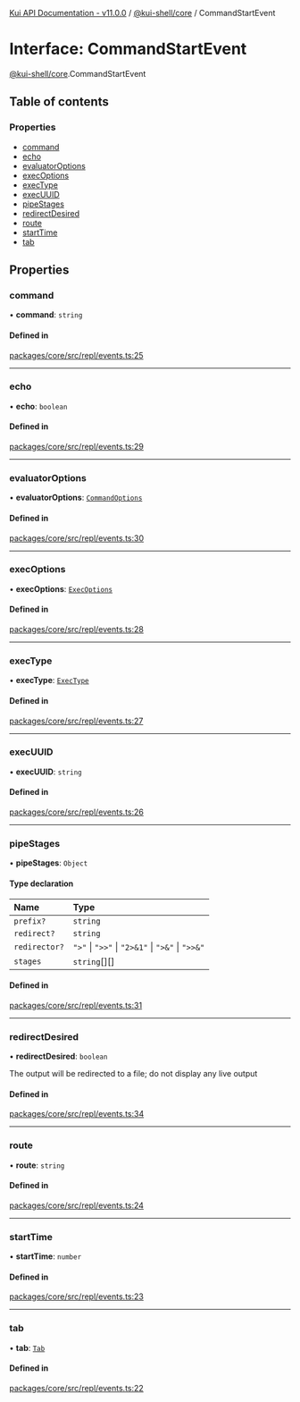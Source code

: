 [Kui API Documentation - v11.0.0](../README.md) / [@kui-shell/core](../modules/kui_shell_core.md) / CommandStartEvent

# Interface: CommandStartEvent

[@kui-shell/core](../modules/kui_shell_core.md).CommandStartEvent

## Table of contents

### Properties

- [command](kui_shell_core.CommandStartEvent.md#command)
- [echo](kui_shell_core.CommandStartEvent.md#echo)
- [evaluatorOptions](kui_shell_core.CommandStartEvent.md#evaluatoroptions)
- [execOptions](kui_shell_core.CommandStartEvent.md#execoptions)
- [execType](kui_shell_core.CommandStartEvent.md#exectype)
- [execUUID](kui_shell_core.CommandStartEvent.md#execuuid)
- [pipeStages](kui_shell_core.CommandStartEvent.md#pipestages)
- [redirectDesired](kui_shell_core.CommandStartEvent.md#redirectdesired)
- [route](kui_shell_core.CommandStartEvent.md#route)
- [startTime](kui_shell_core.CommandStartEvent.md#starttime)
- [tab](kui_shell_core.CommandStartEvent.md#tab)

## Properties

### command

• **command**: `string`

#### Defined in

[packages/core/src/repl/events.ts:25](https://github.com/kubernetes-sigs/kui/blob/kui/packages/core/src/repl/events.ts#L25)

---

### echo

• **echo**: `boolean`

#### Defined in

[packages/core/src/repl/events.ts:29](https://github.com/kubernetes-sigs/kui/blob/kui/packages/core/src/repl/events.ts#L29)

---

### evaluatorOptions

• **evaluatorOptions**: [`CommandOptions`](kui_shell_core.CommandOptions.md)

#### Defined in

[packages/core/src/repl/events.ts:30](https://github.com/kubernetes-sigs/kui/blob/kui/packages/core/src/repl/events.ts#L30)

---

### execOptions

• **execOptions**: [`ExecOptions`](kui_shell_core.ExecOptions.md)

#### Defined in

[packages/core/src/repl/events.ts:28](https://github.com/kubernetes-sigs/kui/blob/kui/packages/core/src/repl/events.ts#L28)

---

### execType

• **execType**: [`ExecType`](../enums/kui_shell_core.ExecType.md)

#### Defined in

[packages/core/src/repl/events.ts:27](https://github.com/kubernetes-sigs/kui/blob/kui/packages/core/src/repl/events.ts#L27)

---

### execUUID

• **execUUID**: `string`

#### Defined in

[packages/core/src/repl/events.ts:26](https://github.com/kubernetes-sigs/kui/blob/kui/packages/core/src/repl/events.ts#L26)

---

### pipeStages

• **pipeStages**: `Object`

#### Type declaration

| Name          | Type                                             |
| :------------ | :----------------------------------------------- |
| `prefix?`     | `string`                                         |
| `redirect?`   | `string`                                         |
| `redirector?` | `">"` \| `">>"` \| `"2>&1"` \| `">&"` \| `">>&"` |
| `stages`      | `string`[][]                                     |

#### Defined in

[packages/core/src/repl/events.ts:31](https://github.com/kubernetes-sigs/kui/blob/kui/packages/core/src/repl/events.ts#L31)

---

### redirectDesired

• **redirectDesired**: `boolean`

The output will be redirected to a file; do not display any live output

#### Defined in

[packages/core/src/repl/events.ts:34](https://github.com/kubernetes-sigs/kui/blob/kui/packages/core/src/repl/events.ts#L34)

---

### route

• **route**: `string`

#### Defined in

[packages/core/src/repl/events.ts:24](https://github.com/kubernetes-sigs/kui/blob/kui/packages/core/src/repl/events.ts#L24)

---

### startTime

• **startTime**: `number`

#### Defined in

[packages/core/src/repl/events.ts:23](https://github.com/kubernetes-sigs/kui/blob/kui/packages/core/src/repl/events.ts#L23)

---

### tab

• **tab**: [`Tab`](kui_shell_core.Tab.md)

#### Defined in

[packages/core/src/repl/events.ts:22](https://github.com/kubernetes-sigs/kui/blob/kui/packages/core/src/repl/events.ts#L22)

